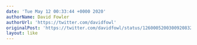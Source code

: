 ```yaml
---
date: 'Tue May 12 00:33:44 +0000 2020'
authorName: David Fowler
authorUrl: 'https://twitter.com/davidfowl'
originalPost: 'https://twitter.com/davidfowl/status/1260005200300920832'
layout: like
---
```

